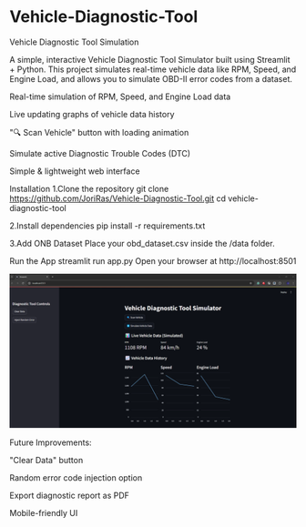 # Vehicle-Diagnostic-Tool

Vehicle Diagnostic Tool Simulation

A simple, interactive Vehicle Diagnostic Tool Simulator built using Streamlit + Python.
This project simulates real-time vehicle data like RPM, Speed, and Engine Load, and allows you to simulate OBD-II error codes from a dataset.

Real-time simulation of RPM, Speed, and Engine Load data

Live updating graphs of vehicle data history

"🔍 Scan Vehicle" button with loading animation

Simulate active Diagnostic Trouble Codes (DTC)

Simple & lightweight web interface

Installation
1.Clone the repository
git clone https://github.com/JoriRas/Vehicle-Diagnostic-Tool.git
cd vehicle-diagnostic-tool

2.Install dependencies
pip install -r requirements.txt

3.Add ONB Dataset
Place your obd_dataset.csv inside the /data folder.

Run the App
streamlit run app.py
Open your browser at http://localhost:8501

![alt text](Screenshot_1128.png)

Future Improvements:

"Clear Data" button

Random error code injection option

Export diagnostic report as PDF

Mobile-friendly UI
